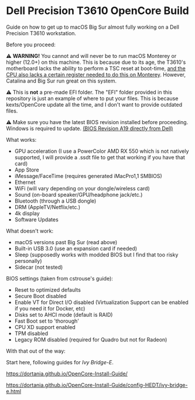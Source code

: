 # Dell Precision T3610 OpenCore Build
Guide on how to get up to macOS Big Sur almost fully working on a Dell Precision T3610 workstation. 

Before you proceed:


⚠ **WARNING!** You cannot and will never be to run macOS Monterey or higher (12.0+) on this machine. This is because due to its age, the T3610's motherboard lacks the ability to perform a TSC reset at boot-time, <a href="https://github.com/acidanthera/CpuTscSync#cputscsync">and the CPU also lacks a certain register needed to do this on Monterey</a>. However, Catalina and Big Sur run great on this system.


⚠ This is **not** a pre-made EFI folder. The "EFI" folder provided in this repository is just an example of where to put your files. This is because kexts/OpenCore update all the time, and I don't want to provide outdated files.  

⚠ Make sure you have the latest BIOS revision installed before proceeding. Windows is required to update. <a href="https://www.dell.com/support/home/en-us/drivers/driversdetails?driverid=4d5hg">(BIOS Revision A19 directly from Dell)</a>

What works:
- GPU acceleration (I use a PowerColor AMD RX 550 which is not natively supported, I will provide a .ssdt file to get that working if you have that card)
- App Store
- iMessage/FaceTime (requires generated iMacPro1,1 SMBIOS)
- Ethernet
- WiFi (will vary depending on your dongle/wireless card)
- Sound (on-board speaker/GPU/headphone jack/etc.)
- Bluetooth (through a USB dongle)
- DRM (AppleTV/Netflix/etc.)
- 4k display
- Software Updates 

What doesn't work:
- macOS versions past Big Sur (read above)
- Built-in USB 3.0 (use an expansion card if needed)
- Sleep (supposedly works with modded BIOS but I find that too risky personally) 
- Sidecar (not tested)

BIOS settings (taken from cstrouse's guide):
- Reset to optimized defaults
- Secure Boot disabled
- Enable VT for Direct I/O disabled (Virtualization Support can be enabled if you need it for Docker, etc)
- Disks set to AHCI mode (default is RAID)
- Fast Boot set to 'thorough'
- CPU XD support enabled
- TPM disabled
- Legacy ROM disabled (required for Quadro but not for Radeon)

With that out of the way:

Start here, following guides for _Ivy Bridge-E_. 

https://dortania.github.io/OpenCore-Install-Guide/

https://dortania.github.io/OpenCore-Install-Guide/config-HEDT/ivy-bridge-e.html


  
